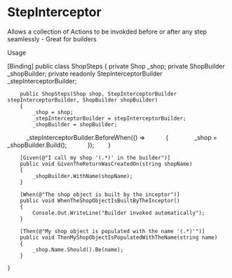 # StepInterceptor
Allows a collection of Actions to be invokded before or after any step seamlessly - Great for builders 

Usage


[Binding]
    public class ShopSteps
    {
        private Shop _shop;
        private ShopBuilder _shopBuilder;
        private readonly StepInterceptorBuilder _stepInterceptorBuilder;

        public ShopSteps(Shop shop, StepInterceptorBuilder stepInterceptorBuilder, ShopBuilder shopBuilder)
        {
            _shop = shop;
            _stepInterceptorBuilder = stepInterceptorBuilder;
            _shopBuilder = shopBuilder;

            _stepInterceptorBuilder.BeforeWhen(() =>
            {
                _shop = _shopBuilder.Build();
            });
        }

        [Given(@"I call my shop '(.*)' in the builder")]
        public void GivenTheReturnWasCreatedOn(string shopName)
        {
            _shopBuilder.WithName(shopName);
        }

        [When(@"The shop object is built by the inceptor")]
        public void WhenTheShopObjectIsBuiltByTheInceptor()
        {
            Console.Out.WriteLine("Builder invoked automatically");
        }
        
        [Then(@"My shop object is populated with the name '(.*)'")]
        public void ThenMyShopObjectIsPopulatedWithTheName(string name)
        {
            _shop.Name.Should().Be(name);
        }

    }
